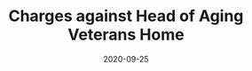 ---
path: '/sept-25-2020'
date: '2020-09-25'
title: 'Charges against Head of Aging Veterans Home'
tags: ['covid', '2020']
excerpt: 'Two charged for Covid response. Why not Trump?'
---